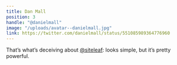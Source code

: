 ```yaml
---
title: Dan Mall
position: 3
handle: "@danielmall"
image: "/uploads/avatar--danielmall.jpg"
link: https://twitter.com/danielmall/status/551085989364776960
---
```


That’s what’s deceiving about [@siteleaf](https://twitter.com/siteleaf): looks simple, but it’s pretty powerful.
